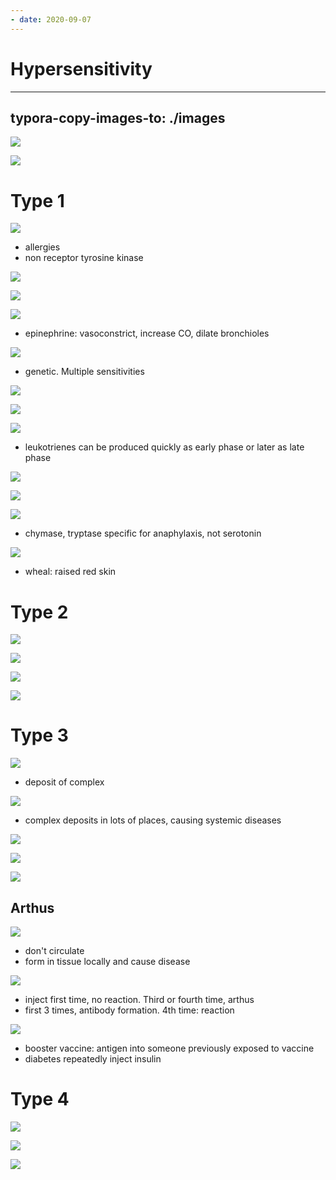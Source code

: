 ```yaml
---
- date: 2020-09-07
---
```


# Hypersensitivity
---

## typora-copy-images-to: ./images

![](https://photos.thisispiggy.com/file/wikiFiles/516C942E-90F0-4C9A-B79A-C29B06D4C82C.jpg)

![](https://photos.thisispiggy.com/file/wikiFiles/D2B88001-A560-4C3D-95A8-ADC1C6CD1DDB.jpg)

# Type 1

![](https://photos.thisispiggy.com/file/wikiFiles/069AE34A-87D0-4D4A-9F8B-CA75C56A2A38.jpg)

- allergies
- non receptor tyrosine kinase

![](https://photos.thisispiggy.com/file/wikiFiles/2C9FBA07-3793-41F8-B3A8-A4A7E700E985.jpg)

![](https://photos.thisispiggy.com/file/wikiFiles/AE59353D-11D2-4D97-9DE0-02703689BA6A.jpg)

![](https://photos.thisispiggy.com/file/wikiFiles/86A5FB1B-144C-4A19-8C6F-52B7ABD4313E.jpg)

- epinephrine: vasoconstrict, increase CO, dilate bronchioles

![](https://photos.thisispiggy.com/file/wikiFiles/6A6641EA-B2B1-4ADA-8D5B-218D3E4388FF.jpg)

- genetic. Multiple sensitivities

![](https://photos.thisispiggy.com/file/wikiFiles/87D5AA23-2AFD-488F-82A3-7E80CA3E40FD.jpg)

![](https://photos.thisispiggy.com/file/wikiFiles/1950A057-6CCD-49B3-A21E-76897B51A5C4.jpg)

![](https://photos.thisispiggy.com/file/wikiFiles/56DD7A40-64C5-40A2-9E3A-545E65C43C1C.jpg)

- leukotrienes can be produced quickly as early phase or later as late phase

![](https://photos.thisispiggy.com/file/wikiFiles/D9C37BB6-6C1E-4221-88CB-8862968FFD21.jpg)

![](https://photos.thisispiggy.com/file/wikiFiles/43D24EEB-20A5-4A36-9980-BBF649453599.jpg)

![](https://photos.thisispiggy.com/file/wikiFiles/29A08CD8-FA90-4D6D-A67C-1CD69440980F.jpg)

- chymase, tryptase specific for anaphylaxis, not serotonin

![](https://photos.thisispiggy.com/file/wikiFiles/9E3059CA-EE6B-46FD-ABE6-46467B9D3050.jpg)

- wheal: raised red skin

# Type 2

![](https://photos.thisispiggy.com/file/wikiFiles/60890BF2-8684-4A72-9349-8D9C910ED650.jpg)

![](https://photos.thisispiggy.com/file/wikiFiles/3F75449B-3844-4F3B-9D94-90AF97FA2CCA.jpg)

![](https://photos.thisispiggy.com/file/wikiFiles/63468D7E-E89A-43D1-94F9-D7C9C0A0DE62.jpg)

![](https://photos.thisispiggy.com/file/wikiFiles/8E23F022-C06F-49AC-977D-691C7647CEED.jpg)

# Type 3

![](https://photos.thisispiggy.com/file/wikiFiles/F1322BDF-AB9C-4ECC-882E-527F8618107C.jpg)

- deposit of complex

![](https://photos.thisispiggy.com/file/wikiFiles/43137FB6-E356-4E1C-A7B3-018655B1848C.jpg)

- complex deposits in lots of places, causing systemic diseases

![](https://photos.thisispiggy.com/file/wikiFiles/68B61ED0-0C6D-471B-A47D-CD908C3C061C.jpg)

![](https://photos.thisispiggy.com/file/wikiFiles/BD37EBB3-7056-427C-90A8-DB636DCE1925.jpg)

![](https://photos.thisispiggy.com/file/wikiFiles/AF15F393-24E9-442E-AEE9-0C53A2A45AAD.jpg)

## Arthus

![](https://photos.thisispiggy.com/file/wikiFiles/71358CDA-DE0F-4BD7-B560-27BCCA8483A7.jpg)

- don't circulate
- form in tissue locally and cause disease

![](https://photos.thisispiggy.com/file/wikiFiles/152A5B87-C35C-4845-AEE8-21236F5A111C.jpg)

- inject first time, no reaction. Third or fourth time, arthus
- first 3 times, antibody formation. 4th time: reaction

![](https://photos.thisispiggy.com/file/wikiFiles/3FB8C3B2-3007-49FF-8C82-7ACCD75228A4.jpg)

- booster vaccine: antigen into someone previously exposed to vaccine
- diabetes repeatedly inject insulin

# Type 4

![](https://photos.thisispiggy.com/file/wikiFiles/78F338CF-D523-47F3-A314-EACE9996C451.jpg)

![](https://photos.thisispiggy.com/file/wikiFiles/2F8EAD07-88AE-4C4F-88EF-F5F086ED373B.jpg)

![](https://photos.thisispiggy.com/file/wikiFiles/698CC0D2-2A03-4F35-B066-13C8791B4692.jpg)

